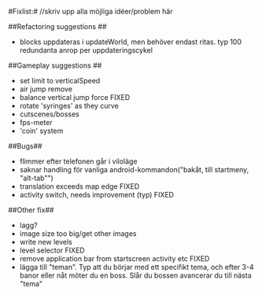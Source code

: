 #Fixlist:#
//skriv upp alla möjliga  idéer/problem  här

##Refactoring suggestions ##
* blocks uppdateras i updateWorld, men behöver endast ritas. typ 100 redundanta anrop per uppdateringscykel


##Gameplay suggestions ##
* set limit to verticalSpeed
* air jump remove
* balance vertical jump force FIXED
* rotate 'syringes' as they curve
* cutscenes/bosses
* fps-meter
* 'coin' system

##Bugs##

* flimmer efter telefonen går i viloläge
* saknar handling för vanliga android-kommandon("bakåt, till startmeny, "alt-tab"")
* translation exceeds map edge  FIXED
* activity switch, needs improvement (typ) FIXED

##Other fix##
* lagg?
* image size too big/get other images
* write new levels
* level selector FIXED
* remove application bar from startscreen activity etc FIXED
* lägga till "teman". Typ att du börjar med ett specifikt tema, och efter 3-4 banor eller nåt möter du en boss. Slår du bossen avancerar du till nästa "tema"